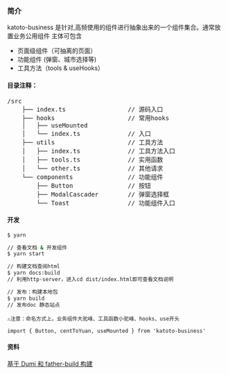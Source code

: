 ### 简介

katoto-business 是针对,高频使用的组件进行抽象出来的一个组件集合。通常放置业务公用组件
主体可包含

- 页面级组件（可抽离的页面）
- 功能组件 (弹窗、城市选择等)
- 工具方法（tools & useHooks）

#### 目录注释：

<pre>
/src
    ├── index.ts                 // 源码入口
    ├── hooks                    // 常用hooks
    │   ├── useMounted           
    │   └── index.ts             // 入口
    ├── utils                    // 工具方法
    │   ├── index.ts             // 工具方法入口
    │   ├── tools.ts             // 实用函数
    │   └── other.ts             // 其他请求
    └── components               // 功能组件
        ├── Button               // 按钮
        ├── ModalCascader        // 弹窗选择框
        └── Toast                // 功能组件入口
</pre>

#### 开发

```bash
$ yarn
```

```bash
// 查看文档 & 开发组件
$ yarn start
```

```bash
// 构建文档查阅html
$ yarn docs:build
// 利用http-server，进入cd dist/index.html即可查看文档说明
```

```bash
// 发布：构建本地包
$ yarn build
// 发布doc 静态站点
```

```
⚠️注意：命名方式上，业务组件大驼峰、工具函数小驼峰、hooks、use开头

import { Button, centToYuan, useMounted } from 'katoto-business'

```

#### 资料

[基于 Dumi 和 father-build 构建](https://www.npmjs.com/package/father-build)
